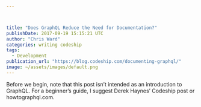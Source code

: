 ```yaml
---



title: "Does GraphQL Reduce the Need for Documentation?"
publishDate: 2017-09-19 15:15:21 UTC
author: "Chris Ward"
categories: writing codeship
tags:
  - Development
publication_url: "https://blog.codeship.com/documenting-graphql/"
image: ~/assets/images/default.png
---
```

Before we begin, note that this post isn’t intended as an introduction to GraphQL. For a beginner’s guide, I suggest Derek Haynes’ Codeship post or howtographql.com.